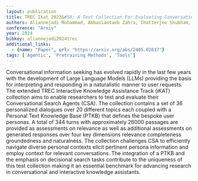 ```yaml
---
layout: publication
title: TREC Ikat 2023&#58; A Test Collection For Evaluating Conversational And Interactive Knowledge Assistants
authors: Aliannejadi Mohammad, Abbasiantaeb Zahra, Chatterjee Shubham, Dalton Jeffery, Azzopardi Leif
conference: "Arxiv"
year: 2024
bibkey: aliannejadi2024trec
additional_links:
  - {name: "Paper", url: "https://arxiv.org/abs/2405.02637"}
tags: ['Agentic', 'Pretraining Methods', 'Tools']
---
```

Conversational information seeking has evolved rapidly in the last few years with the development of Large Language Models (LLMs) providing the basis for interpreting and responding in a naturalistic manner to user requests. The extended TREC Interactive Knowledge Assistance Track (iKAT) collection aims to enable researchers to test and evaluate their Conversational Search Agents (CSA). The collection contains a set of 36 personalized dialogues over 20 different topics each coupled with a Personal Text Knowledge Base (PTKB) that defines the bespoke user personas. A total of 344 turns with approximately 26000 passages are provided as assessments on relevance as well as additional assessments on generated responses over four key dimensions relevance completeness groundedness and naturalness. The collection challenges CSA to efficiently navigate diverse personal contexts elicit pertinent persona information and employ context for relevant conversations. The integration of a PTKB and the emphasis on decisional search tasks contribute to the uniqueness of this test collection making it an essential benchmark for advancing research in conversational and interactive knowledge assistants.
